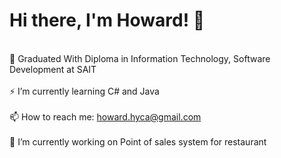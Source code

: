 # Hi there, I'm Howard! 👋
<br>🌱 Graduated With Diploma in Information Technology, Software Development at SAIT</br>
<br>⚡ I’m currently learning C# and Java</br>
<br>📫 How to reach me: howard.hyca@gmail.com</br>
<br>🔭 I’m currently working on Point of sales system for restaurant</br>


<!--
**howardhokyin/howardhokyin** is a ✨ _special_ ✨ repository because its `README.md` (this file) appears on your GitHub profile.

Here are some ideas to get you started:


- 👯 I’m looking to collaborate on ...
- 🤔 I’m looking for help with ...
- 💬 Ask me about ...
- 😄 Pronouns: ...
- ⚡ Fun fact: ...
-->
